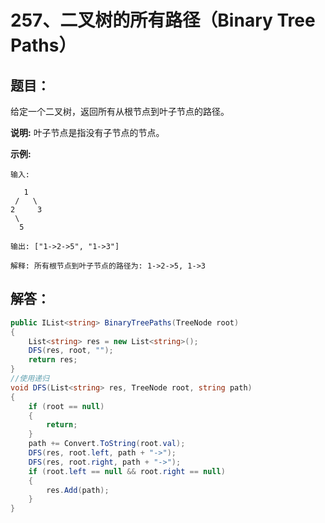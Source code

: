 # 257、二叉树的所有路径（Binary Tree Paths）

## 题目：

给定一个二叉树，返回所有从根节点到叶子节点的路径。

**说明:** 叶子节点是指没有子节点的节点。

**示例:**

```
输入:

   1
 /   \
2     3
 \
  5

输出: ["1->2->5", "1->3"]

解释: 所有根节点到叶子节点的路径为: 1->2->5, 1->3
```

## 解答：

```csharp
public IList<string> BinaryTreePaths(TreeNode root)
{
    List<string> res = new List<string>();
    DFS(res, root, "");
    return res;
}
//使用递归
void DFS(List<string> res, TreeNode root, string path)
{
    if (root == null) 
    {
        return;
    }
    path += Convert.ToString(root.val);
    DFS(res, root.left, path + "->");
    DFS(res, root.right, path + "->");
    if (root.left == null && root.right == null) 
    {
        res.Add(path);
    }
}
```

